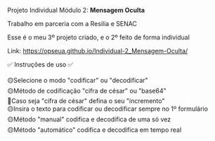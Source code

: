 Projeto Individual Módulo 2: **Mensagem Oculta**

Trabalho em parceria com a Resilia e SENAC

Esse é o meu 3º projeto criado, e o 2º feito de forma individual


Link: https://opseua.github.io/Individual-2_Mensagem-Oculta/

✅ Instruções de uso ✅
<br><br>
🟡Selecione o modo "codificar" ou "decodificar"<br>
🟡Método de codificação "cifra de césar" ou "base64"<br>
🔴Caso seja "cifra de césar" defina o seu "incremento"<br>
🟡Insira o texto para codificar ou decodificar sempre no 1º formulário<br>
🟡Método "manual" codifica e decodifica de uma só vez<br>
🟡Método "automático" codifica e decodifica em tempo real
